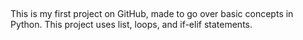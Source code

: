 ##
This is my first project on GitHub, made to go over basic concepts in Python. This project uses list, loops, and if-elif statements.
##
